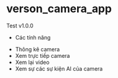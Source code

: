 # verson_camera_app
Test v1.0.0
- Các tính năng
 + Thông kê camera
 + Xem trực tiếp camera
 + Xem lại video
 + Xem sự các sự kiện AI của camera
